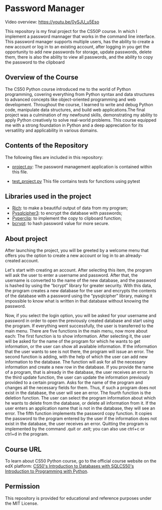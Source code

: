 # Password Manager

Video overview: <https://youtu.be/0ySJU_u5Eso>

This repository is my final project for the CS50P course. In which I implement a password mannager that works in the command line interface. This password manager supports multiple users, has the ability to create a new account or log in to an existing account, after logging in you get the opportunity to add new passwords for storage, update passwords, delete them, there is also the ability to view all passwords, and the ability to copy the password to the clipboard


## Overview of the Course
The CS50 Python course introduced me to the world of Python programming, covering everything from Python syntax and data structures to advanced concepts like object-oriented programming and web development. Throughout the course, I learned to write and debug Python code, manipulate data structures, and build web applications.The final project was a culmination of my newfound skills, demonstrating my ability to apply Python creatively to solve real-world problems. This course equipped me with a strong foundation in Python and a deep appreciation for its versatility and applicability in various domains.


## Contents of the Repository
The following files are included in this repository:

- [project.py](project.py): The password management application is contained within this file.

- [test_project.py](test_project.py) This file contains tests for functions using pytest


## Libraries used in the project
- [Rich](https://rich.readthedocs.io/en/stable/): to make a beautiful output of data from my program;
- [Pysqlcipher3](https://github.com/rigglemania/pysqlcipher3): to encrypt the database with passwords;
- [Pyperclip](https://github.com/asweigart/pyperclip): to implement the copy to clipboard function;
- [bcrypt](https://pypi.org/user/reaperhulk/): to hash password value for more secure.
  

## About project
  After launching the project, you will be greeted by a welcome menu that offers you the option to create a new account or log in to an already-created account.
  
  Let's start with creating an account. After selecting this item, the program will ask the user to enter a username and password. After that, the username is converted to the name of the new database, and the password is hashed by using the “bcrypt” library for greater security. With this data, the program creates a new database for the user and encrypts the contents of the database with a password using the “pysqlcipher” library, making it impossible to know what is written in that database without knowing the password.
  
  Now, if you select the login option, you will be asked for your username and password in order to open the previously created database and start using the program. If everything went successfully, the user is transferred to the main menu.
  There are five functions in the main menu, now more about each:
  The first function is to show information. After selecting it, the user will be asked for the name of the program for which he wants to get information, or the user can show all available information. If the information that the user wants to see is not there, the program will issue an error.
  The second function is adding, with the help of which the user can add new information to the database. The function will ask for all the necessary information and create a new row in the database. If you provide the name of a program, that is already in the database, the user receives an error.
  In the third update function, the user can update the information previously provided to a certain program.  Asks for the name of the program and changes all the necessary fields for them. Thus, if such a program does not exist in the database, the user will see an error.
  The fourth function is the deletion function. The user can select the program information about which he wants to delete from the database, or delete all information from it. If the user enters an application name that is not in the database, they will see an error.
  The fifth function implements the password copy function. It copies the password to the program entered by the user if the information does not exist in the database, the user receives an error.
  Quitting the program is implemented by the command .quit or .exit; you can also use ctrl+c or ctrl+d in the program.


## Course URL

To learn about CS50 Python course, go to the official course website on the edX platform: [CS50's Introduction to Databases with SQLCS50's Introduction to Programming with Python](https://www.edx.org/learn/python/harvard-university-cs50-s-introduction-to-programming-with-python).


## Permission

This repository is provided for educational and reference purposes under the MIT License.
